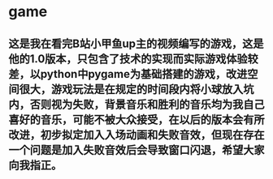 # game
## 这是我在看完B站小甲鱼up主的视频编写的游戏，这是他的1.0版本，只包含了技术的实现而实际游戏体验较差，以python中pygame为基础搭建的游戏，改进空间很大，游戏玩法是在规定的时间段内将小球放入坑内，否则视为失败，背景音乐和胜利的音乐均为我自己喜好的音乐，可能不被大众接受，在以后的版本会有所改进，初步拟定加入入场动画和失败音效，但现在存在一个问题是加入失败音效后会导致窗口闪退，希望大家向我指正。
